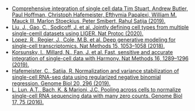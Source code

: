 - [Comprehensive integration of single cell data
Tim Stuart, Andrew Butler, Paul Hoffman, Christoph Hafemeister, Efthymia Papalexi, William M. Mauck III, Marlon Stoeckius, Peter Smibert, Rahul Satija (2019).](https://doi.org/10.1016/j.cell.2019.05.031)
- [Liu, J., Gao, C., Sodicoff, J. et al. Jointly defining cell types from multiple single-cemll datasets using LIGER. Nat Protoc (2020).](https://doi.org/10.1038/s41596-020-0391-8)
- [Lopez, R., Regier, J., Cole, M.B. et al. Deep generative modeling for single-cell transcriptomics. Nat Methods 15, 1053–1058 (2018).](https://doi.org/10.1038/s41592-018-0229-2)
- [Korsunsky, I., Millard, N., Fan, J. et al. Fast, sensitive and accurate integration of single-cell data with Harmony. Nat Methods 16, 1289–1296 (2019).](https://doi.org/10.1038/s41592-019-0619-0)
- [Hafemeister, C., Satija, R. Normalization and variance stabilization of single-cell RNA-seq data using regularized negative binomial regression. Genome Biol 20, 296 (2019).](https://doi.org/10.1186/s13059-019-1874-1)
- [L. Lun, A.T., Bach, K. & Marioni, J.C. Pooling across cells to normalize single-cell RNA sequencing data with many zero counts. Genome Biol 17, 75 (2016). ](https://doi.org/10.1186/s13059-016-0947-7)